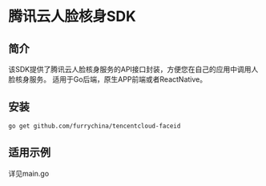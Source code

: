 # 腾讯云人脸核身SDK

## 简介
该SDK提供了腾讯云人脸核身服务的API接口封装，方便您在自己的应用中调用人脸核身服务。
适用于Go后端，原生APP前端或者ReactNative。

## 安装
```shell
go get github.com/furrychina/tencentcloud-faceid
```

## 适用示例
详见main.go
